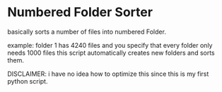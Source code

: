 # Numbered Folder Sorter

basically sorts a number of files into numbered Folder.

example: folder 1 has 4240 files and you specify that every folder only needs 1000 files
this script automatically creates new folders and sorts them. 

DISCLAIMER: i have no idea how to optimize this since this is my first python script.   
